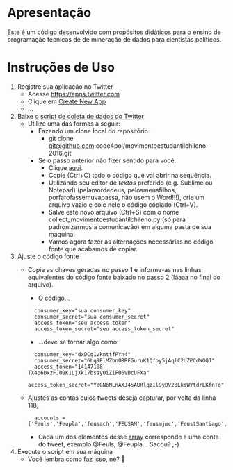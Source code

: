 # Apresentação

Este é um código desenvolvido com propósitos didáticos para o ensino de programação técnicas de de mineração de dados para cientistas políticos. 

# Instruções de Uso

1. Registre sua aplicação no Twitter
    * Acesse https://apps.twitter.com
    * Clique em [Create New App](https://apps.twitter.com/app/new)
    * ...
2. Baixe [o script de coleta de dados do Twitter](https://github.com/code4pol/movimentoestudantilchileno-2016/blob/master/collect_movimentoestudantilchileno.py)
    * Utilize uma das formas a seguir:
        * Fazendo um clone local do repositório. 
            * git clone git@github.com:code4pol/movimentoestudantilchileno-2016.git
        * Se o passo anterior não fizer sentido para você:
		    * Clique [aqui](https://raw.githubusercontent.com/code4pol/movimentoestudantilchileno-2016/master/collect_movimentoestudantilchileno.py).
		    * Copie (Ctrl+C) todo o código que vai abrir na sequência.
		    * Utilizando seu editor de *textos* preferido (e.g. Sublime ou Notepad) (pelamordedeus, pelosmeusfilhos, porfarofassemuvapassa, não usem o Word!!!), crie um arquivo vazio e cole nele o código copiado (Ctrl+V).
		    * Salve este novo arquivo (Ctrl+S) com o nome collect_movimentoestudantilchileno.py (só para padronizarmos a comunicação) em alguma pasta de sua máquina.
		    * Vamos agora fazer as alternações necessárias no código fonte que acabamos de copiar.
3. Ajuste o código fonte
    * Copie as chaves geradas no passo 1 e informe-as nas linhas equivalentes do código fonte baixado no passo 2 (láaaa no final do arquivo).
        * O código...

       <!-- language: lang-py -->   
            consumer_key="sua consumer_key"
            consumer_secret="sua consumer_secret"
            access_token="seu access_token"
            access_token_secret="seu access_token_secret" 

       * ...deve se tornar algo como:

       <!-- language: lang-py -->   
            consumer_key="dxDCq1vknttfPYn4"
            consumer_secret="6Lq9ElMZbnO8RFGuruK1Qfoy5jAqlC2UZPCdWOQJ"
            access_token="14147108-TX4p6DxzFJO9K1LjXk17bsayOiZiF06VDcUFXa"
            access_token_secret="YcGN6NLnAXJ45AURlqzIl9yDV28LksWYtdrLKfnTo"
    * Ajustes as contas cujos tweets deseja capturar, por volta da linha 118, 

       <!-- language: lang-py -->   
            accounts = ['Feuls','Feupla','feusach','FEUSAM','feusmjmc','FeustSantiago','FEUTEM','feutfsm','feuv','feuvsantiago','la_fech','FEL_Stgo','FedFEMAE','FECUdeC','FEUDMVina','FEDEUNAP','FEUFRO','feummagallanes','FEDEPUDP','FepPedagogico','confech','creceruc','Estafados_CORFO','infestudiantes','Izquierda_Tuit','izqautonoma','u_informado','privmovilizadas','FELUCHILE','naupuc','jjcc_chile','mesup_Chile','SolidaridadUC','UNE_CHILE','Rdemocratica']
       * Cada um dos elementos desse [array](https://en.wikipedia.org/wiki/Array_data_structure) corresponde a uma conta do tweet, exemplo @Feuls, @Feupla... Sacou? ;-)
4. Execute o script em sua máquina
	* Você lembra como faz isso, né? :pray:
